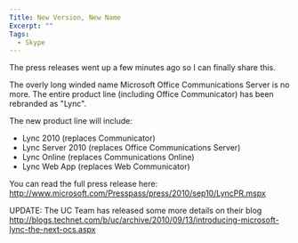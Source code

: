 ```yaml
---
Title: New Version, New Name
Excerpt: ""
Tags:
  - Skype
---
```

<p>The press releases went up a few minutes ago so I can finally share this.</p>  <p>The overly long winded name Microsoft Office Communications Server is no more. The entire product line (including Office Communicator) has been rebranded as "Lync". </p>  <p>The new product line will include:</p>  <ul>   <li>Lync 2010 (replaces Communicator) </li>    <li>Lync Server 2010 (replaces Office Communications Server) </li>    <li>Lync Online (replaces Communications Online) </li>    <li>Lync Web App (replaces Web Communicator) </li> </ul>  <p>You can read the full press release here: <a title="http://www.microsoft.com/Presspass/press/2010/sep10/LyncPR.mspx" href="http://www.microsoft.com/Presspass/press/2010/sep10/LyncPR.mspx">http://www.microsoft.com/Presspass/press/2010/sep10/LyncPR.mspx</a></p>  <p>UPDATE: The UC Team has released some more details on their blog <a title="http://blogs.technet.com/b/uc/archive/2010/09/13/introducing-microsoft-lync-the-next-ocs.aspx" href="http://blogs.technet.com/b/uc/archive/2010/09/13/introducing-microsoft-lync-the-next-ocs.aspx">http://blogs.technet.com/b/uc/archive/2010/09/13/introducing-microsoft-lync-the-next-ocs.aspx</a></p><img src="http://gotspeech.net/aggbug.aspx?PostID=10753" width="1" height="1"/>